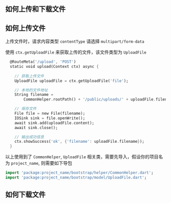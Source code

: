 ## 如何上传和下载文件

## 如何上传文件

上传文件时，请求内容类型 `contentType` 请选择 `multipart/form-data`

使用 `ctx.getUploadFile` 来获取上传的文件，该文件类型为 `UploadFile`

```dart
  @RouteMeta('/upload', 'POST')
  static void upload(Context ctx) async {
    
    // 获取上传文件
    UploadFile uploadFile = ctx.getUploadFile('file');

    // 本地的文件地址
    String filename =
        CommonHelper.rootPath() + '/public/uploads/' + uploadFile.filename;

    // 保存文件
    File file = new File(filename);
    IOSink sink = file.openWrite();
    await sink.add(uploadFile.content);
    await sink.close();

    // 输出成功信息
    ctx.showSuccess('ok', {'filename': uploadFile.filename});
  }
```


以上使用到了 `CommonHelper`, `UploadFile` 相关类，需要先导入，假设你的项目名为 `project_name`, 则需要如下导包
```dart
import 'package:project_name/bootstrap/helper/CommonHelper.dart';
import 'package:project_name/bootstrap/model/UploadFile.dart';
```

## 如何下载文件